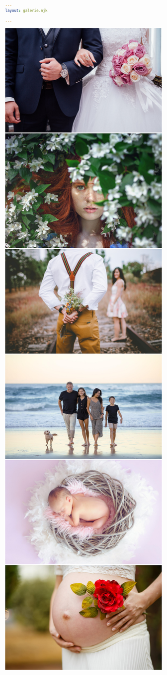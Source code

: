 ```yaml
---
layout: galerie.njk

---
```

![wedding](/photos/wedding001.jpg)![portrait](/photos/portrait001.jpg)![couple](/photos/couple001.jpg)![family](/photos/family001.jpg)![baby](/photos/baby001.jpg)![pregnancy](/photos/pregnancy001.jpg)